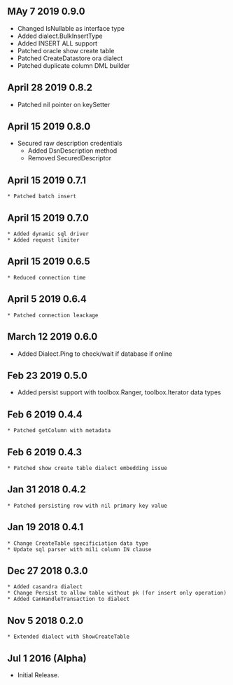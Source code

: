 ## MAy 7 2019 0.9.0
 - Changed IsNullable as interface type
 - Added dialect.BulkInsertType
 - Added INSERT ALL support
 - Patched oracle show create table
 - Patched CreateDatastore ora dialect
 - Patched  duplicate column DML builder

## April 28 2019 0.8.2
 - Patched nil pointer on keySetter

## April 15 2019 0.8.0
 - Secured raw description credentials
    * Added DsnDescription method
    * Removed SecuredDescriptor

## April 15 2019 0.7.1
    * Patched batch insert

## April 15 2019 0.7.0
    * Added dynamic sql driver
    * Added request limiter

## April 15 2019 0.6.5
    * Reduced connection time 
    
## April 5 2019 0.6.4
    * Patched connection leackage
    
## March 12 2019 0.6.0
   * Added Dialect.Ping to check/wait if database if online 

## Feb 23 2019 0.5.0
   * Added persist support with toolbox.Ranger, toolbox.Iterator data types 

## Feb 6 2019 0.4.4
    * Patched getColumn with metadata

## Feb 6 2019 0.4.3
    * Patched show create table dialect embedding issue

## Jan 31 2018 0.4.2
    * Patched persisting row with nil primary key value

## Jan 19 2018 0.4.1
    * Change CreateTable specificiation data type
    * Update sql parser with mili column IN clause

## Dec 27 2018 0.3.0
    * Added casandra dialect
    * Change Persist to allow table without pk (for insert only operation)
    * Added CanHandleTransaction to dialect

## Nov 5 2018 0.2.0
    * Extended dialect with ShowCreateTable

## Jul 1 2016 (Alpha)

  * Initial Release.
